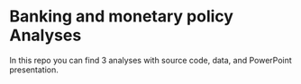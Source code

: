 # Banking and monetary policy Analyses

In this repo you can find 3 analyses with source code, data, and PowerPoint presentation.

